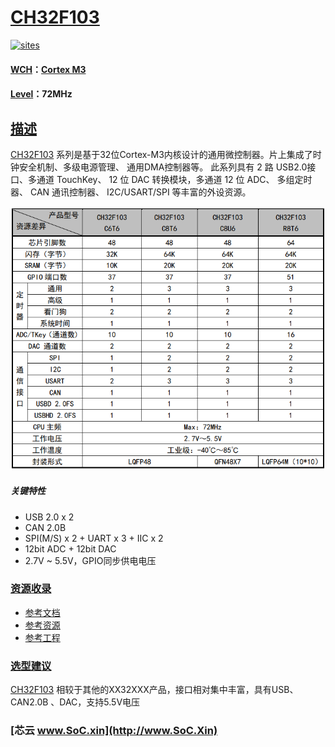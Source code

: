 ﻿# [CH32F103](https://github.com/SoCXin/CH32F103)

[![sites](http://182.61.61.133/link/resources/SoC.png)](http://www.SoC.Xin)

#### [WCH](http://www.wch.cn/)：[Cortex M3](https://github.com/SoCXin/CM3)
#### [Level](https://github.com/SoCXin/Level)：72MHz

## [描述](https://github.com/SoCXin/CH32F103/wiki)

[CH32F103](https://github.com/SoCXin/CH32F103) 系列是基于32位Cortex-M3内核设计的通用微控制器。片上集成了时钟安全机制、多级电源管理、 通用DMA控制器等。 此系列具有 2 路 USB2.0接口、多通道 TouchKey、 12 位 DAC 转换模块，多通道 12 位 ADC、 多组定时器、 CAN 通讯控制器、 I2C/USART/SPI 等丰富的外设资源。

[![sites](docs/CH32F103.png)](https://github.com/SoCXin/CH32F103)

##### 关键特性

* USB 2.0 x 2
* CAN 2.0B
* SPI(M/S) x 2 + UART x 3 + IIC x 2
* 12bit ADC + 12bit DAC
* 2.7V ~ 5.5V，GPIO同步供电电压

### [资源收录](https://github.com/SoCXin/CH32F103)

* [参考文档](docs/)
* [参考资源](src/)
* [参考工程](project/)

### [选型建议](https://github.com/SoCXin)

[CH32F103](https://github.com/SoCXin/CH32F103) 相较于其他的XX32XXX产品，接口相对集中丰富，具有USB、CAN2.0B 、DAC，支持5.5V电压

###  [芯云 www.SoC.xin](http://www.SoC.Xin)
